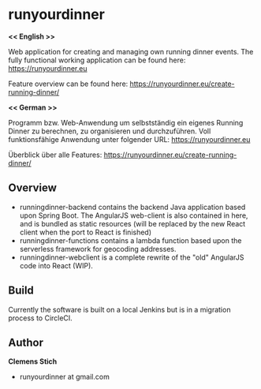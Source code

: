 runyourdinner
=============
**<< English >>**

Web application for creating and managing own running dinner events.
The fully functional working application can be found here:
<a href="https://runyourdinner.eu" target="_blank">https://runyourdinner.eu</a>

Feature overview can be found here:
<a href="https://runyourdinner.eu/create-running-dinner/" target="_blank">https://runyourdinner.eu/create-running-dinner/</a>

**<< German >>**

Programm bzw. Web-Anwendung um selbstständig ein eigenes Running Dinner zu berechnen, zu  organisieren und durchzuführen. 
Voll funktionsfähige Anwendung unter folgender URL:
<a href="https://runyourdinner.eu" target="_blank">https://runyourdinner.eu</a>

Überblick über alle Features:
<a href="https://runyourdinner.eu/create-running-dinner/" target="_blank">https://runyourdinner.eu/create-running-dinner/</a>

## Overview
* runningdinner-backend contains the backend Java application based upon Spring Boot. 
The AngularJS web-client is also contained in here, and is bundled as static resources (will be replaced by the new React client when the port to React is finished)
* runningdinner-functions contains a lambda function based upon the serverless framework for geocoding addresses.
* runningdinner-webclient is a complete rewrite of the "old" AngularJS code into React (WIP).

## Build
Currently the software is built on a local Jenkins but is in a migration process to CircleCI.

## Author
**Clemens Stich**
+ runyourdinner at gmail.com

